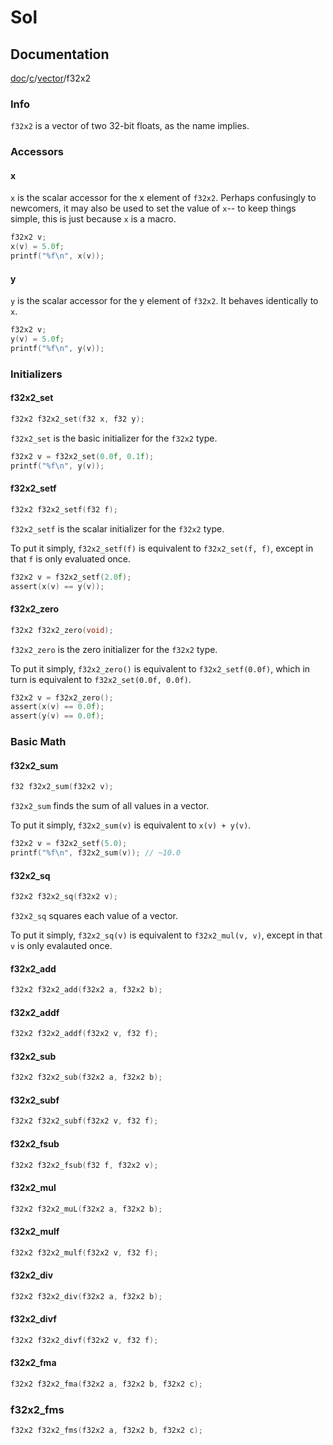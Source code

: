# Sol

## Documentation

[doc](../..)/[c](..)/[vector](.)/f32x2

### Info

`f32x2` is a vector of two 32-bit floats, as the name implies.

### Accessors

#### x

`x` is the scalar accessor for the x element of `f32x2`. Perhaps confusingly
to newcomers, it may also be used to set the value of `x`-- to keep things
simple, this is just because `x` is a macro.

```C
f32x2 v;
x(v) = 5.0f;
printf("%f\n", x(v));
```

#### y

`y` is the scalar accessor for the y element of `f32x2`. It behaves identically
to `x`.

```C
f32x2 v;
y(v) = 5.0f;
printf("%f\n", y(v));
```

### Initializers

#### f32x2_set

```C
f32x2 f32x2_set(f32 x, f32 y);
```

`f32x2_set` is the basic initializer for the `f32x2` type.

```C
f32x2 v = f32x2_set(0.0f, 0.1f);
printf("%f\n", y(v));
```

#### f32x2_setf

```C
f32x2 f32x2_setf(f32 f);
```

`f32x2_setf` is the scalar initializer for the `f32x2` type.

To put it simply, `f32x2_setf(f)` is equivalent to `f32x2_set(f, f)`, except in
that `f` is only evaluated once.

```C
f32x2 v = f32x2_setf(2.0f);
assert(x(v) == y(v));
```

#### f32x2_zero

```C
f32x2 f32x2_zero(void);
```

`f32x2_zero` is the zero initializer for the `f32x2` type.

To put it simply, `f32x2_zero()` is equivalent to `f32x2_setf(0.0f)`, which in
turn is equivalent to `f32x2_set(0.0f, 0.0f)`.

```C
f32x2 v = f32x2_zero();
assert(x(v) == 0.0f);
assert(y(v) == 0.0f);
```

### Basic Math

#### f32x2_sum

```C
f32 f32x2_sum(f32x2 v);
```

`f32x2_sum` finds the sum of all values in a vector.

To put it simply, `f32x2_sum(v)` is equivalent to `x(v) + y(v)`.

```C
f32x2 v = f32x2_setf(5.0);
printf("%f\n", f32x2_sum(v)); // ~10.0
```

#### f32x2_sq

```C
f32x2 f32x2_sq(f32x2 v);
```

`f32x2_sq` squares each value of a vector.

To put it simply, `f32x2_sq(v)` is equivalent to `f32x2_mul(v, v)`, except in
that `v` is only evalauted once.

#### f32x2_add

```C
f32x2 f32x2_add(f32x2 a, f32x2 b);
```

#### f32x2_addf

```C
f32x2 f32x2_addf(f32x2 v, f32 f);
```

#### f32x2_sub

```C
f32x2 f32x2_sub(f32x2 a, f32x2 b);
```

#### f32x2_subf

```C
f32x2 f32x2_subf(f32x2 v, f32 f);
```

#### f32x2_fsub

```C
f32x2 f32x2_fsub(f32 f, f32x2 v);
```

#### f32x2_mul

```C
f32x2 f32x2_muL(f32x2 a, f32x2 b);
```

#### f32x2_mulf

```C
f32x2 f32x2_mulf(f32x2 v, f32 f);
```

#### f32x2_div

```C
f32x2 f32x2_div(f32x2 a, f32x2 b);
```

#### f32x2_divf

```C
f32x2 f32x2_divf(f32x2 v, f32 f);
```

#### f32x2_fma

```C
f32x2 f32x2_fma(f32x2 a, f32x2 b, f32x2 c);
```

### f32x2_fms

```C
f32x2 f32x2_fms(f32x2 a, f32x2 b, f32x2 c);
```

